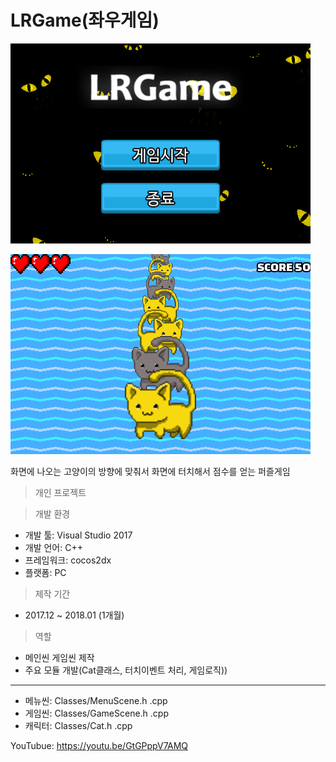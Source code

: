 # LRGame(좌우게임)

![메인화면](https://github.com/diovpl248/lrgame/blob/master/Screenshot/main.png?raw=true)

![인게임](https://github.com/diovpl248/lrgame/blob/master/Screenshot/game.png?raw=true)

화면에 나오는 고양이의 방향에 맞춰서 화면에 터치해서 점수를 얻는 퍼즐게임

> 개인 프로젝트

> 개발 환경
- 개발 툴: Visual Studio 2017
- 개발 언어: C++
- 프레임워크: cocos2dx
- 플랫폼: PC

> 제작 기간
- 2017.12 ~ 2018.01 (1개월)

> 역할
- 메인씬 게임씬 제작
- 주요 모듈 개발(Cat클래스, 터치이벤트 처리, 게임로직))

---

* 메뉴씬: Classes/MenuScene.h .cpp
* 게임씬: Classes/GameScene.h .cpp
* 캐릭터: Classes/Cat.h .cpp

YouTubue: https://youtu.be/GtGPppV7AMQ
